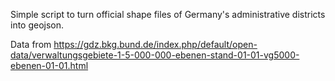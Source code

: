 Simple script to turn official shape files of Germany's administrative districts
into geojson.

Data from
https://gdz.bkg.bund.de/index.php/default/open-data/verwaltungsgebiete-1-5-000-000-ebenen-stand-01-01-vg5000-ebenen-01-01.html
